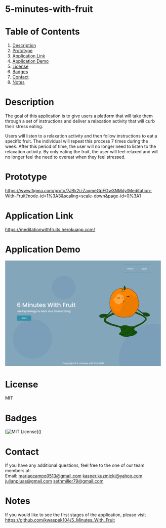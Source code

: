 # 5-minutes-with-fruit

# Table of Contents

1. [Description](#Description)
2. [Prototype](#Prototype)
3. [Application Link](#Application-Link)
4. [Application Demo](#Application-Demo)
5. [License](#License)
6. [Badges](#Badges)
7. [Contact](#Contact)
8. [Notes](#Notes)

# Description

The goal of this application is to give users a platform that will take them through a set of instructions and deliver a relaxation activity that will curb their stress eating.

Users will listen to a relaxation activity and then follow instructions to eat a specific fruit. The individual will repeat this process 7 times during the week. After this period of time, the user will no longer need to listen to the relaxation activity. By only eating the fruit, the user will feel relaxed and will no longer feel the need to overeat when they feel stressed.

# Prototype
https://www.figma.com/proto/7JBk2izZaqmeGpFGw3NMdy/Meditation-With-Fruit?node-id=1%3A3&scaling=scale-down&page-id=0%3A1
# Application Link

https://meditationwithfruits.herokuapp.com/

# Application Demo

![Demo](public/assets/fruit-app-demo.png)

# License

MIT

# Badges

[![MIT License](https://img.shields.io/apm/l/atomic-design-ui.svg?)]()

# Contact

If you have any additional questions, feel free to the one of our team members at:  
Email: [mariaocampo0513@gmail.com]() [kasper.kuzmicki@yahoo.com]() [julianpluas@gmail.com]() [sethmiller79@gmail.com]()

# Notes  
If you would like to see the first stages of the application, please visit https://github.com/kwaspek104/5_Minutes_With_Fruit
